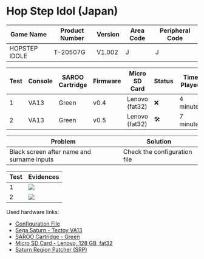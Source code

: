 # Hop Step Idol (Japan)

| Game Name     | Product Number | Version | Area Code | Peripheral Code |
| ------------- | -------------- | ------- | --------- | --------------- |
| HOPSTEP IDOLE | T-20507G       | V1.002  | J         | J               |

| Test | Console | SAROO Cartridge | Firmware | Micro SD Card  | Status              | Time Played |
| ---- | ------- | --------------- | -------- | -------------- | ------------------- | ----------- |
| 1    | VA13    | Green           | v0.4     | Lenovo (fat32) | :x:                 | 4 minutes   |
| 2    | VA13    | Green           | v0.5     | Lenovo (fat32) | :hammer_and_wrench: | 7 minutes   |

| Problem                                    | Solution                     |
| ------------------------------------------ | ---------------------------- |
| Black screen after name and surname inputs | Check the configuration file |

| Test | Evidences                                                                                        |
| ---- | ------------------------------------------------------------------------------------------------ |
| 1    | [![](https://img.youtube.com/vi/iU1h2TUz9zM/0.jpg)](https://www.youtube.com/watch?v=iU1h2TUz9zM) |
| 2    | [![](https://img.youtube.com/vi/RM0k6LuNU5s/0.jpg)](https://www.youtube.com/watch?v=RM0k6LuNU5s) |

Used hardware links:

- [Configuration File](https://github.com/williamdsw/saroo-configuration-list/blob/master/Regions/Retails/Japan/T-24903G/README.md)
- [Sega Saturn - Tectoy VA13](../../../../Info/Consoles/VA13/README.md)
- [SAROO Cartridge - Green](../../../../Info/Cartridges/RetroGameParadiseStore/1.32F/README.md)
- [Micro SD Card - Lenovo, 128 GB, fat32](../../../../Info/SdCards/Lenovo/128GB/fat32/README.md)
- [Saturn Region Patcher (SRP)](https://segaxtreme.net/resources/saturn-region-patcher.81/download)
